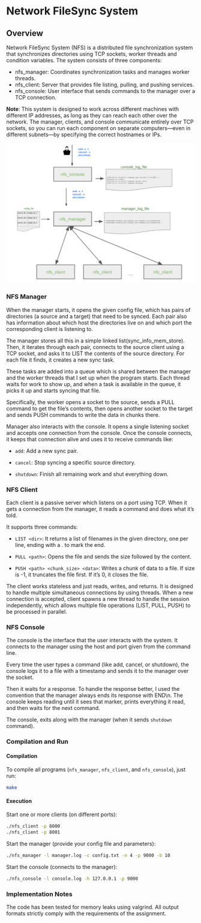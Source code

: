 # Network FileSync System


## Overview

Network FileSync System (NFS) is a distributed file synchronization system that synchronizes directories using TCP sockets, worker threads and condition variables. The system consists of three components:

- nfs_manager: Coordinates synchronization tasks and manages worker threads.
- nfs_client: Server that provides file listing, pulling, and pushing services.
- nfs_console: User interface that sends commands to the manager over a TCP connection.

**Note**: This system is designed to work across different machines with different IP addresses, as long as they can reach each other over the network. The manager, clients, and console communicate entirely over TCP sockets, so you can run each component on separate computers—even in different subnets—by specifying the correct hostnames or IPs.

<div align="center"> <img src="assets/nfs-image.png" alt="NFS-System" width="500"> </div>

### NFS Manager

When the manager starts, it opens the given config file, which has pairs of directories (a source and a target) that need to be synced. Each pair also has information about which host the directories live on and which port the corresponding client is listening to.

The manager stores all this in a simple linked list(sync_info_mem_store). Then, it iterates through each pair, connects to the source client using a TCP socket, and asks it to LIST the contents of the source directory. For each file it finds, it creates a new sync task.

These tasks are added into a queue which is shared between the manager and the worker threads that I set up when the program starts. Each thread waits for work to show up, and when a task is available in the queue, it picks it up and starts syncing that file.

Specifically, the worker opens a socket to the source, sends a PULL command to get the file’s contents, then opens another socket to the target and sends PUSH commands to write the data in chunks there.

Manager also interacts with the console. It opens a single listening socket and accepts one connection from the console. Once the console connects, it keeps that connection alive and uses it to receive commands like:

   - `add`: Add a new sync pair.

   - `cancel`: Stop syncing a specific source directory.

   - `shutdown`: Finish all remaining work and shut everything down.

### NFS Client

Each client is a passive server which listens on a port using TCP. When it gets a connection from the manager, it reads a command and does what it’s told.

It supports three commands:

   -  `LIST <dir>`: It returns a list of filenames in the given directory, one per line, ending with a . to mark the end.

   -  `PULL <path>`: Opens the file and sends the size followed by the content.

   -  `PUSH <path> <chunk_size> <data>`: Writes a chunk of data to a file. If size is -1, it truncates the file first. If it’s 0, it closes the file.

The client works stateless and just reads, writes, and returns. It is designed to handle multiple simultaneous connections by using threads. When a new connection is accepted, client spawns a new thread to handle the session independently, which allows multiple file operations (LIST, PULL, PUSH) to be processed in parallel.

### NFS Console

The console is the interface that the user interacts with the system. It connects to the manager using the host and port given from the command line.

Every time the user types a command (like add, cancel, or shutdown), the console logs it to a file with a timestamp and sends it to the manager over the socket.

Then it waits for a response. To handle the response better, I used the convention that the manager always ends its response with END\n. The console keeps reading until it sees that marker, prints everything it read, and then waits for the next command.

The console, exits along with the manager (when it sends `shutdown` command).

### Compilation and Run

#### Compilation
To compile all programs (`nfs_manager`, `nfs_client`, and `nfs_console`), just run:

```bash
make
```


#### Execution

Start one or more clients (on different ports):

```bash
./nfs_client -p 8000
./nfs_client -p 8001
```

Start the manager (provide your config file and parameters):

```bash
./nfs_manager -l manager.log -c config.txt -n 4 -p 9000 -b 10
```

Start the console (connects to the manager):

```bash
./nfs_console -l console.log -h 127.0.0.1 -p 9000
```

### Implementation Notes

The code has been tested for memory leaks using valgrind. All output formats strictly comply with the requirements of the assignment.